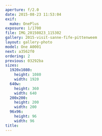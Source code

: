 ```yaml
---
aperture: f/2.0
date: 2015-08-23 11:53:04
exif:
  make: OnePlus
exposure: 1/1700
file: IMG_20150823_115302
gallery: 2015-visit-sanne-fife-pittenweem
layout: gallery-photo
model: One A0001
next: a3562f0
ordering: 2
previous: 03292ba
sizes:
  1920x1080:
    height: 1080
    width: 1920
  640w:
    height: 360
    width: 640
  200x200:
    height: 200
    width: 200
  96x96:
    height: 96
    width: 96
title: 
---
```

